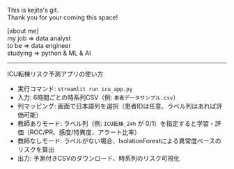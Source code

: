This is kejita's git.    
Thank you for your coming this space!

[about me]    
my job => data analyst    
to be => data engineer    
studying => python & ML & AI    

---

ICU転棟リスク予測アプリの使い方

- 実行コマンド: `streamlit run icu_app.py`
- 入力: 6時間ごとの時系列CSV（例: `患者データサンプル.csv`）
- 列マッピング: 画面で日本語列を選択（患者IDは任意、ラベル列はあれば評価可能）
- 教師ありモード: ラベル列（例: `ICU転棟_24h` が 0/1）を指定すると学習・評価（ROC/PR、感度/特異度、アラート比率）
- 教師なしモード: ラベルがない場合、IsolationForestによる異常度ベースのリスクを算出
- 出力: 予測付きCSVのダウンロード、時系列のリスク可視化

